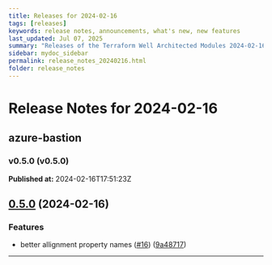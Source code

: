 ```yaml
---
title: Releases for 2024-02-16
tags: [releases]
keywords: release notes, announcements, what's new, new features
last_updated: Jul 07, 2025
summary: "Releases of the Terraform Well Architected Modules 2024-02-16"
sidebar: mydoc_sidebar
permalink: release_notes_20240216.html
folder: release_notes
---
```


# Release Notes for 2024-02-16

## azure-bastion
### v0.5.0 (v0.5.0)
**Published at:** 2024-02-16T17:51:23Z

## [0.5.0](https://github.com/CloudNationHQ/terraform-azure-bastion/compare/v0.4.0...v0.5.0) (2024-02-16)


### Features

* better allignment property names ([#16](https://github.com/CloudNationHQ/terraform-azure-bastion/issues/16)) ([9a48717](https://github.com/CloudNationHQ/terraform-azure-bastion/commit/9a487174a71da7314cbe76c2daa658f270f68bb5))

---

